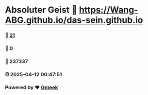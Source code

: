 # Absoluter Geist :link: https://Wang-ABG.github.io/das-sein.github.io 
### :page_facing_up: [21](https://Wang-ABG.github.io/das-sein.github.io/tag.html) 
### :speech_balloon: 0 
### :hibiscus: 237337 
### :alarm_clock: 2025-04-12 00:47:51 
### Powered by :heart: [Gmeek](https://github.com/Meekdai/Gmeek)
